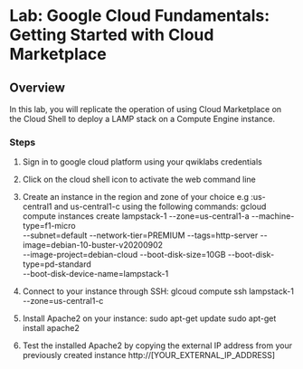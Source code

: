 # Lab: Google Cloud Fundamentals: Getting Started with Cloud Marketplace

## Overview

In this lab, you will replicate the operation of using Cloud Marketplace on the Cloud Shell to deploy a LAMP stack on a Compute Engine instance.
### Steps
1. Sign in to google cloud platform using your qwiklabs credentials
2. Click on the cloud shell icon to activate the web command line

3. Create an instance in the region and zone of your choice e.g :us-central1 and us-central1-c using the following commands:
gcloud compute instances create lampstack-1 --zone=us-central1-a --machine-type=f1-micro \
--subnet=default --network-tier=PREMIUM --tags=http-server --image=debian-10-buster-v20200902 \
--image-project=debian-cloud --boot-disk-size=10GB --boot-disk-type=pd-standard \
--boot-disk-device-name=lampstack-1

4. Connect to your instance through SSH:
glcoud compute ssh lampstack-1 --zone=us-central1-c

5. Install Apache2 on your instance:
sudo apt-get update
sudo apt-get install apache2
6. Test the installed Apache2 by copying the external IP address from your previously created instance
http://[YOUR_EXTERNAL_IP_ADDRESS]